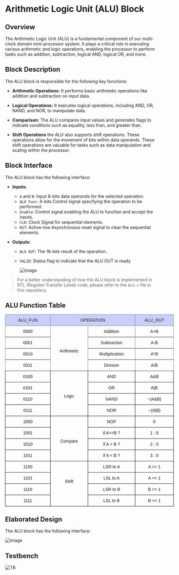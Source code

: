 # Arithmetic Logic Unit (ALU) Block

## Overview
The Arithmetic Logic Unit (ALU) is a fundamental component of our multi-clock domain mini-processor system. It plays a critical role in executing various arithmetic and logic operations, enabling the processor to perform tasks such as addition, subtraction, logical AND, logical OR, and more.

## Block Description
The ALU block is responsible for the following key functions:

- **Arithmetic Operations:** It performs basic arithmetic operations like addition and subtraction on input data.

- **Logical Operations:** It executes logical operations, including AND, OR, NAND, and NOR, to manipulate data.

- **Comparison:** The ALU compares input values and generates flags to indicate conditions such as equality, less than, and greater than.

- **Shift Operations** the ALU also supports shift operations. These operations allow for the movement of bits within data operands. These shift operations are valuable for tasks such as data manipulation and scaling within the processor.

## Block Interface
The ALU block has the following interface:

- **Inputs:**
  - `A` and `B`: Input 8-bits data operands for the selected operation.
  - `ALU Func`: 4-bits Control signal specifying the operation to be performed.
  - `Enable`: Control signal enabling the ALU to function and accept the inputs.
  - `CLK`: Clock Signal for sequential elements.
  - `RST`: Active-low Asynchronous reset signal to clear the sequential elements.

- **Outputs:**
  - `ALU OUT`: The 16-bits result of the operation.
  - `VALID`: Status flag to indicate that the ALU OUT is ready
 
    ![image](https://github.com/AhmedAmrAbdellatif1/Multi-Clock-Domain-System/assets/140100601/a6ffe5d3-5075-43a7-8131-ca9e2a48fc57)

> For a better understanding of how the ALU block is implemented in RTL (Register-Transfer Level) code, please refer to the `ALU.v` file in this repository.

## ALU Function Table
<style type="text/css">
.tg  {border-collapse:collapse;border-spacing:0;}
.tg td{border-color:black;border-style:solid;border-width:1px;font-family:Arial, sans-serif;font-size:14px;
  overflow:hidden;padding:10px 5px;word-break:normal;}
.tg th{border-color:black;border-style:solid;border-width:1px;font-family:Arial, sans-serif;font-size:14px;
  font-weight:normal;overflow:hidden;padding:10px 5px;word-break:normal;}
.tg .tg-c4ww{background-color:#cbcefb;border-color:inherit;text-align:center;vertical-align:top}
.tg .tg-baqh{text-align:center;vertical-align:top}
.tg .tg-c3ow{border-color:inherit;text-align:center;vertical-align:top}
</style>
<table class="tg" style="undefined;table-layout: fixed; width: 553px">
<colgroup>
<col style="width: 148.2px">
<col style="width: 123.2px">
<col style="width: 155.2px">
<col style="width: 126.2px">
</colgroup>
<thead>
  <tr>
    <th class="tg-c4ww">ALU_FUN</th>
    <th class="tg-c4ww" colspan="2">OPERATION</th>
    <th class="tg-c4ww">ALU_OUT</th>
  </tr>
</thead>
<tbody>
  <tr>
    <td class="tg-c3ow">0000</td>
    <td class="tg-c3ow" rowspan="4"><br><br><br><br>Arithmetic</td>
    <td class="tg-c3ow">Addition</td>
    <td class="tg-c3ow">A+B</td>
  </tr>
  <tr>
    <td class="tg-c3ow">0001</td>
    <td class="tg-c3ow">Subtraction</td>
    <td class="tg-c3ow">A-B</td>
  </tr>
  <tr>
    <td class="tg-c3ow">0010</td>
    <td class="tg-c3ow">Multiplication</td>
    <td class="tg-c3ow">A*B</td>
  </tr>
  <tr>
    <td class="tg-c3ow">0011</td>
    <td class="tg-c3ow">Division</td>
    <td class="tg-c3ow">A/B</td>
  </tr>
  <tr>
    <td class="tg-baqh">0100</td>
    <td class="tg-baqh" rowspan="4"><br><br><br><br>Logic</td>
    <td class="tg-baqh">AND</td>
    <td class="tg-baqh">A&amp;B</td>
  </tr>
  <tr>
    <td class="tg-baqh">0101</td>
    <td class="tg-baqh">OR</td>
    <td class="tg-baqh">A|B</td>
  </tr>
  <tr>
    <td class="tg-baqh">0110</td>
    <td class="tg-baqh">NAND</td>
    <td class="tg-baqh">~(A&amp;B)</td>
  </tr>
  <tr>
    <td class="tg-baqh">0111</td>
    <td class="tg-baqh">NOR</td>
    <td class="tg-baqh">~(A|B)</td>
  </tr>
  <tr>
    <td class="tg-baqh">1000</td>
    <td class="tg-baqh" rowspan="4"><br><br><br><br>Compare</td>
    <td class="tg-baqh">NOP</td>
    <td class="tg-baqh">0</td>
  </tr>
  <tr>
    <td class="tg-baqh">1001</td>
    <td class="tg-baqh">if A==B ?</td>
    <td class="tg-baqh">1 : 0</td>
  </tr>
  <tr>
    <td class="tg-baqh">1010</td>
    <td class="tg-baqh">if A &gt; B ?</td>
    <td class="tg-baqh">2 : 0</td>
  </tr>
  <tr>
    <td class="tg-baqh">1011</td>
    <td class="tg-baqh">if A &lt; B ?</td>
    <td class="tg-baqh">3 : 0</td>
  </tr>
  <tr>
    <td class="tg-baqh">1100</td>
    <td class="tg-baqh" rowspan="4"><br><br><br>Shift<br></td>
    <td class="tg-baqh">LSR to A</td>
    <td class="tg-baqh">A &gt;&gt; 1</td>
  </tr>
  <tr>
    <td class="tg-baqh">1101</td>
    <td class="tg-baqh">LSL to A</td>
    <td class="tg-baqh">A &lt;&lt; 1</td>
  </tr>
  <tr>
    <td class="tg-baqh">1110</td>
    <td class="tg-baqh">LSR to B</td>
    <td class="tg-baqh">B &gt;&gt; 1</td>
  </tr>
  <tr>
    <td class="tg-baqh">1111</td>
    <td class="tg-baqh">LSL to B</td>
    <td class="tg-baqh">B &lt;&lt; 1</td>
  </tr>
</tbody>
</table>

## Elaborated Design
The ALU block has the following interface:

![image](https://github.com/AhmedAmrAbdellatif1/Multi-Clock-Domain-System/assets/140100601/d219f61f-0da8-4ba6-9685-c7f2138eacec)

## Testbench
![TB](https://github.com/AhmedAmrAbdellatif1/Multi-Clock-Domain-System/assets/140100601/63fb826a-7104-49c0-b27f-9dce27a377f7)
